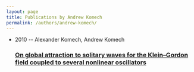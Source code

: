 ```yaml
---
layout: page
title: Publications by Andrew Komech
permalink: /authors/andrew-komech/
---
```


<ul class="post-list">
<li><span class='post-meta'>2010 -- Alexander Komech, Andrew Komech</span><h3><a class='post-link' href='../../on-global-attraction-to-solitary-waves-for-the-klein-gordon-field-coupled-to-several-nonlinear-oscillators'>On global attraction to solitary waves for the Klein–Gordon field coupled to several nonlinear oscillators</a></h3></li>

</ul>
